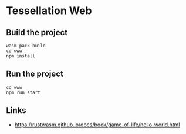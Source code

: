 # Tessellation Web

## Build the project

```
wasm-pack build
cd www
npm install
```

## Run the project

```
cd www
npm run start
```


## Links

* https://rustwasm.github.io/docs/book/game-of-life/hello-world.html
